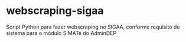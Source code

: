 # webscraping-sigaa
Script Python para fazer webscraping no SIGAA, conforme requisito de sistema para o módulo SIMATe do AdminDEP
